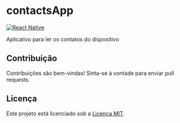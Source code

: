 # contactsApp

[![React Native](https://shields.io/badge/react-black?logo=react&style=for-the-badge)](https://reactnative.dev/)

Aplicativo para ler os contatos do dispositivo


## Contribuição

Contribuições são bem-vindas! Sinta-se à vontade para enviar pull requests.

## Licença

Este projeto está licenciado sob a [Licença MIT](LICENSE).
